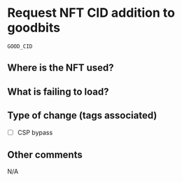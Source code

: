 # Request NFT CID addition to goodbits

<!---
Fill in CID to add to goodbits
-->

`GOOD_CID`

## Where is the NFT used?

<!---
Please include list of examples where this NFT is being used. This can include links to marketplace listings, games where it is being used, etc.
-->

## What is failing to load?

<!---
Please include details around the reason these NFTs are failing to load.
-->

## Type of change (tags associated)

- [ ] CSP bypass

## Other comments

<!---
Feel free to include other relevant comments
-->

N/A
